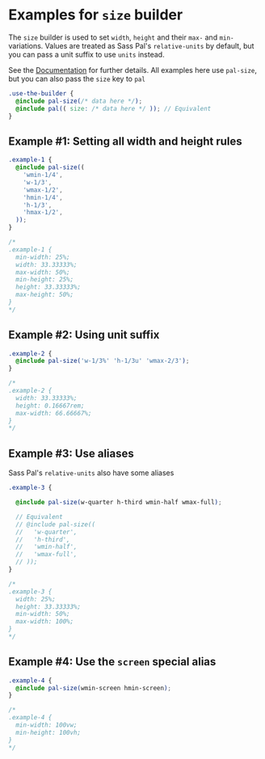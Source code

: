 # Examples for `size` builder

The `size` builder is used to set `width`, `height` and their `max-` and `min-` variations. Values are treated as Sass Pal's `relative-units` by default, but you can pass a unit suffix to use `units` instead.

See the [Documentation](https://alaindet.github.io/sass-pal/) for further details. All examples here use `pal-size`, but you can also pass the `size` key to `pal`

```scss
.use-the-builder {
  @include pal-size(/* data here */);
  @include pal(( size: /* data here */ )); // Equivalent
}
```

## Example #1: Setting all width and height rules
```scss
.example-1 {
  @include pal-size((
    'wmin-1/4',
    'w-1/3',
    'wmax-1/2',
    'hmin-1/4',
    'h-1/3',
    'hmax-1/2',
  ));
}

/*
.example-1 {
  min-width: 25%;
  width: 33.33333%;
  max-width: 50%;
  min-height: 25%;
  height: 33.33333%;
  max-height: 50%;
}
*/
```

## Example #2: Using unit suffix
```scss
.example-2 {
  @include pal-size('w-1/3%' 'h-1/3u' 'wmax-2/3');
}

/*
.example-2 {
  width: 33.33333%;
  height: 0.16667rem;
  max-width: 66.66667%;
}
*/
```

## Example #3: Use aliases

Sass Pal's `relative-units` also have some aliases
```scss
.example-3 {

  @include pal-size(w-quarter h-third wmin-half wmax-full);

  // Equivalent
  // @include pal-size((
  //   'w-quarter',
  //   'h-third',
  //   'wmin-half',
  //   'wmax-full',
  // ));
}

/*
.example-3 {
  width: 25%;
  height: 33.33333%;
  min-width: 50%;
  max-width: 100%;
}
*/
```

## Example #4: Use the `screen` special alias
```scss
.example-4 {
  @include pal-size(wmin-screen hmin-screen);
}

/*
.example-4 {
  min-width: 100vw;
  min-height: 100vh;
}
*/
```
